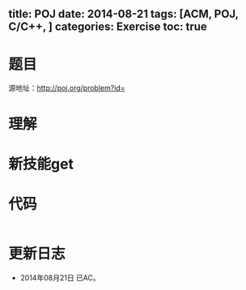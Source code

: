 ﻿title: POJ 
date: 2014-08-21 
tags: [ACM, POJ, C/C++, ]
categories: Exercise
toc: true
---
# 题目
源地址：http://poj.org/problem?id=

# 理解

<!-- more -->

# 新技能get

# 代码
```
```

# 更新日志
- 2014年08月21日 已AC。